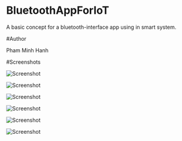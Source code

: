 # BluetoothAppForIoT
A basic concept for a bluetooth-interface app using in smart system. 

#Author

Pham Minh Hanh

#Screenshots

![Screenshot](https://github.com/phamminhhanhuet/BluetoothAppForIoT/blob/main/Start.png?raw=true)

![Screenshot](https://github.com/phamminhhanhuet/BluetoothAppForIoT/blob/main/Control.png?raw=true)

![Screenshot](https://github.com/phamminhhanhuet/BluetoothAppForIoT/blob/main/Control(2).png?raw=true)

![Screenshot](https://github.com/phamminhhanhuet/BluetoothAppForIoT/blob/main/Option.png?raw=true)

![Screenshot](https://github.com/phamminhhanhuet/BluetoothAppForIoT/blob/main/Profile.png?raw=true)

![Screenshot](https://github.com/phamminhhanhuet/BluetoothAppForIoT/blob/main/Profile(2).png?raw=true)


